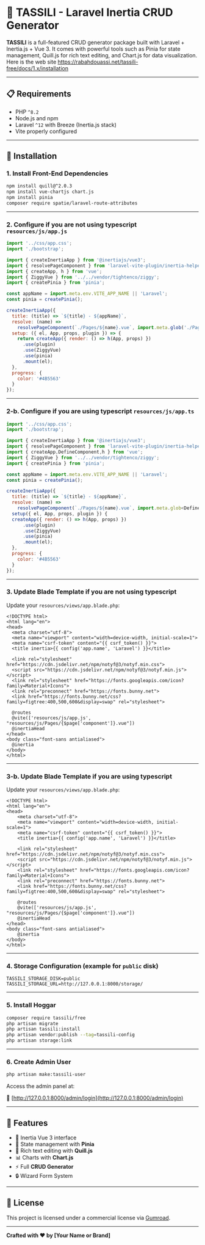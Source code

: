 # 🧱 TASSILI - Laravel Inertia CRUD Generator

**TASSILI** is a full-featured CRUD generator package built with Laravel + Inertia.js + Vue 3. It comes with powerful tools such as Pinia for state management, Quill.js for rich text editing, and Chart.js for data visualization. Here is the web site https://rabahdouassi.net/tassili-free/docs/1.x/installation

---

## 📋 Requirements

- PHP `^8.2`
- Node.js and npm
- Laravel `^12` with Breeze (Inertia.js stack)
- Vite properly configured

---

## 🚀 Installation

### 1. Install Front-End Dependencies

```bash
npm install quill@^2.0.3
npm install vue-chartjs chart.js
npm install pinia
composer require spatie/laravel-route-attributes
```

---

### 2. Configure if you are not using typescript `resources/js/app.js`

```js
import '../css/app.css';
import './bootstrap';

import { createInertiaApp } from '@inertiajs/vue3';
import { resolvePageComponent } from 'laravel-vite-plugin/inertia-helpers';
import { createApp, h } from 'vue';
import { ZiggyVue } from '../../vendor/tightenco/ziggy';
import { createPinia } from 'pinia';

const appName = import.meta.env.VITE_APP_NAME || 'Laravel';
const pinia = createPinia();

createInertiaApp({
  title: (title) => `${title} - ${appName}`,
  resolve: (name) =>
    resolvePageComponent(`./Pages/${name}.vue`, import.meta.glob('./Pages/**/*.vue')),
  setup: ({ el, App, props, plugin }) => {
    return createApp({ render: () => h(App, props) })
      .use(plugin)
      .use(ZiggyVue)
      .use(pinia)
      .mount(el);
  },
  progress: {
    color: '#4B5563'
  }
});
```

---

### 2-b. Configure if you are using typescript `resources/js/app.ts` 

```js
import '../css/app.css';
import './bootstrap';

import { createInertiaApp } from '@inertiajs/vue3';
import { resolvePageComponent } from 'laravel-vite-plugin/inertia-helpers';
import { createApp,DefineComponent,h } from 'vue';
import { ZiggyVue } from '../../vendor/tightenco/ziggy';
import { createPinia } from 'pinia';

const appName = import.meta.env.VITE_APP_NAME || 'Laravel';
const pinia = createPinia();

createInertiaApp({
  title: (title) => `${title} - ${appName}`,
  resolve: (name) =>
    resolvePageComponent(`./Pages/${name}.vue`, import.meta.glob<DefineComponent>('./Pages/**/*.vue')),
  setup({ el, App, props, plugin }) {
  createApp({ render: () => h(App, props) })
      .use(plugin)
      .use(ZiggyVue)
      .use(pinia)
      .mount(el);
  },
  progress: {
    color: '#4B5563'
  }
});
```

---

### 3. Update Blade Template if you are not using typescript

Update your `resources/views/app.blade.php`:

```blade
<!DOCTYPE html>
<html lang="en">
<head>
  <meta charset="utf-8">
  <meta name="viewport" content="width=device-width, initial-scale=1">
  <meta name="csrf-token" content="{{ csrf_token() }}">
  <title inertia>{{ config('app.name', 'Laravel') }}</title>

  <link rel="stylesheet" href="https://cdn.jsdelivr.net/npm/notyf@3/notyf.min.css">
  <script src="https://cdn.jsdelivr.net/npm/notyf@3/notyf.min.js"></script>
  <link rel="stylesheet" href="https://fonts.googleapis.com/icon?family=Material+Icons">
  <link rel="preconnect" href="https://fonts.bunny.net">
  <link href="https://fonts.bunny.net/css?family=figtree:400,500,600&display=swap" rel="stylesheet">

  @routes
  @vite(['resources/js/app.js', "resources/js/Pages/{$page['component']}.vue"])
  @inertiaHead
</head>
<body class="font-sans antialiased">
  @inertia
</body>
</html>
```

---

### 3-b. Update Blade Template if you are using typescript

Update your `resources/views/app.blade.php`:

```blade
<!DOCTYPE html>
<html lang="en">
<head>
    <meta charset="utf-8">
    <meta name="viewport" content="width=device-width, initial-scale=1">
    <meta name="csrf-token" content="{{ csrf_token() }}">
    <title inertia>{{ config('app.name', 'Laravel') }}</title>

    <link rel="stylesheet" href="https://cdn.jsdelivr.net/npm/notyf@3/notyf.min.css">
    <script src="https://cdn.jsdelivr.net/npm/notyf@3/notyf.min.js"></script>
    <link rel="stylesheet" href="https://fonts.googleapis.com/icon?family=Material+Icons">
    <link rel="preconnect" href="https://fonts.bunny.net">
    <link href="https://fonts.bunny.net/css?family=figtree:400,500,600&display=swap" rel="stylesheet">

    @routes
    @vite(['resources/js/app.js', "resources/js/Pages/{$page['component']}.vue"])
    @inertiaHead
</head>
<body class="font-sans antialiased">
    @inertia
</body>
</html>
```

---

### 4. Storage Configuration (example for `public` disk)

```env
TASSILI_STORAGE_DISK=public
TASSILI_STORAGE_URL=http://127.0.0.1:8000/storage/
```

---

### 5. Install Hoggar

```bash
composer require tassili/free
php artisan migrate
php artisan tassili:install
php artisan vendor:publish --tag=tassili-config
php artisan storage:link
```

---

### 6. Create Admin User

```bash
php artisan make:tassili-user
```

Access the admin panel at:

🔗 [http://127.0.0.1:8000/admin/login](http://127.0.0.1:8000/admin/login)

---

## 🧩 Features

- 🎨 Inertia Vue 3 interface
- 🧠 State management with **Pinia**
- 📝 Rich text editing with **Quill.js**
- 📊 Charts with **Chart.js**
- ⚡️ Full **CRUD Generator**
- 🔒 Wizard Form System

---

## 📘 License

This project is licensed under a commercial license via [Gumroad](https://yazid4.gumroad.com/l/yyfte).

---

**Crafted with ❤️ by [Your Name or Brand]**